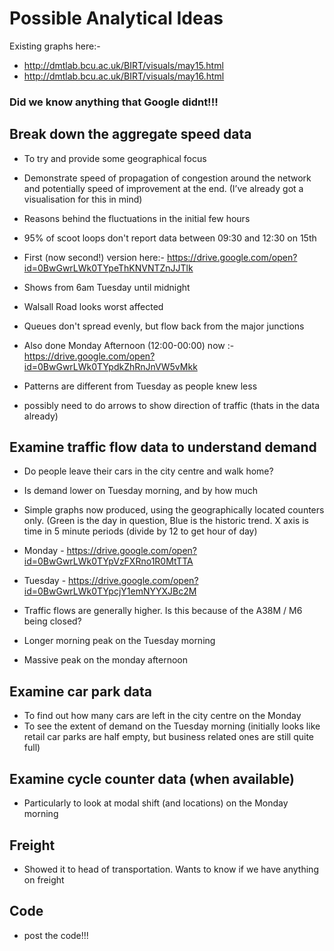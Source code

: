 # Possible Analytical Ideas

Existing graphs here:-
* http://dmtlab.bcu.ac.uk/BIRT/visuals/may15.html
* http://dmtlab.bcu.ac.uk/BIRT/visuals/may16.html

### Did we know anything that Google didnt!!!

## Break down the aggregate speed data 
* To try and provide some geographical focus
* Demonstrate speed of propagation of congestion around the network and potentially speed of improvement at the end. (I’ve already got a visualisation for this in mind)
* Reasons behind the fluctuations in the initial few hours
* 95% of scoot loops don't report data between 09:30 and 12:30 on 15th

* First (now second!) version here:- https://drive.google.com/open?id=0BwGwrLWk0TYpeThKNVNTZnJJTlk
* Shows from 6am Tuesday until midnight
* Walsall Road looks worst affected
* Queues don't spread evenly, but flow back from the major junctions

* Also done Monday Afternoon (12:00-00:00) now :- https://drive.google.com/open?id=0BwGwrLWk0TYpdkZhRnJnVW5vMkk
* Patterns are different from Tuesday as people knew less
* possibly need to do arrows to show direction of traffic (thats in the data already)

## Examine traffic flow data to understand demand
* Do people leave their cars in the city centre and walk home?
* Is demand lower on Tuesday morning, and by how much

* Simple graphs now produced, using the geographically located counters only. (Green is the day in question, Blue is the historic trend. X axis is time in 5 minute periods (divide by 12 to get hour of day)
*  Monday - https://drive.google.com/open?id=0BwGwrLWk0TYpVzFXRno1R0MtTTA
*  Tuesday - https://drive.google.com/open?id=0BwGwrLWk0TYpcjY1emNYYXJBc2M
* Traffic flows are generally higher. Is this because of the A38M / M6 being closed?
* Longer morning peak on the Tuesday morning
* Massive peak on the monday afternoon

## Examine car park data
* To find out how many cars are left in the city centre on the Monday
* To see the extent of demand on the Tuesday morning (initially looks like retail car parks are half empty, but business related ones are still quite full)

## Examine cycle counter data (when available)
* Particularly to look at modal shift (and locations) on the Monday morning

## Freight
* Showed it to head of transportation. Wants to know if we have anything on freight

## Code
* post the code!!!
